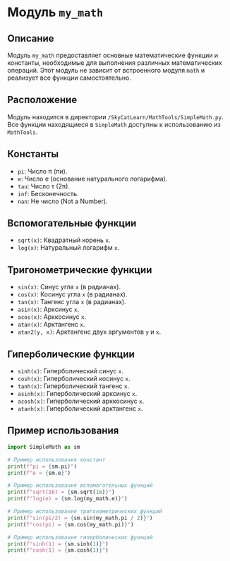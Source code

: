 # Модуль `my_math`

## Описание

Модуль `my_math` предоставляет основные математические функции и константы, необходимые для выполнения различных математических операций. Этот модуль не зависит от встроенного модуля `math` и реализует все функции самостоятельно.

## Расположение

Модуль находится в директории `/SkyCatLearn/MathTools/SimpleMath.py`. Все функции находящиеся в `SimpleMath` доступны к использованию из `MathTools`.

## Константы

- `pi`: Число π (пи).
- `e`: Число e (основание натурального логарифма).
- `tau`: Число τ (2π).
- `inf`: Бесконечность.
- `nan`: Не число (Not a Number).

## Вспомогательные функции

- `sqrt(x)`: Квадратный корень `x`.
- `log(x)`: Натуральный логарифм `x`.

## Тригонометрические функции

- `sin(x)`: Синус угла `x` (в радианах).
- `cos(x)`: Косинус угла `x` (в радианах).
- `tan(x)`: Тангенс угла `x` (в радианах).
- `asin(x)`: Арксинус `x`.
- `acos(x)`: Арккосинус `x`.
- `atan(x)`: Арктангенс `x`.
- `atan2(y, x)`: Арктангенс двух аргументов `y` и `x`.

## Гиперболические функции

- `sinh(x)`: Гиперболический синус `x`.
- `cosh(x)`: Гиперболический косинус `x`.
- `tanh(x)`: Гиперболический тангенс `x`.
- `asinh(x)`: Гиперболический арксинус `x`.
- `acosh(x)`: Гиперболический арккосинус `x`.
- `atanh(x)`: Гиперболический арктангенс `x`.

## Пример использования

```python
import SimpleMath as sm

# Пример использования констант
print(f"pi = {sm.pi}")
print(f"e = {sm.e}")

# Пример использования вспомогательных функций
print(f"sqrt(16) = {sm.sqrt(16)}")
print(f"log(e) = {sm.log(my_math.e)}")

# Пример использования тригонометрических функций
print(f"sin(pi/2) = {sm.sin(my_math.pi / 2)}")
print(f"cos(pi) = {sm.cos(my_math.pi)}")

# Пример использования гиперболических функций
print(f"sinh(1) = {sm.sinh(1)}")
print(f"cosh(1) = {sm.cosh(1)}")
```
